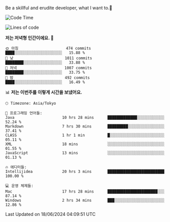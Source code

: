 Be a skillful and erudite developer, what I want to.👶

<!--START_SECTION:waka-->
![Code Time](http://img.shields.io/badge/Code%20Time-889%20hrs%2025%20mins-blue)

![Lines of code](https://img.shields.io/badge/%EC%A0%80%EB%8A%94%20%EC%97%AC%ED%83%9C%EA%B9%8C%EC%A7%80%20-2.3%20million%20%EC%A4%84%EC%9D%98%20%EC%BD%94%EB%93%9C%EB%A5%BC%20%EC%9E%91%EC%84%B1%ED%96%88%EC%96%B4%EC%9A%94.-blue)

**저는 저녁형 인간이에요. 🦉** 

```text
🌞 아침                     474 commits         ████░░░░░░░░░░░░░░░░░░░░░   15.88 % 
🌆 낮　                     1011 commits        ████████░░░░░░░░░░░░░░░░░   33.88 % 
🌃 저녁                     1007 commits        ████████░░░░░░░░░░░░░░░░░   33.75 % 
🌙 밤　                     492 commits         ████░░░░░░░░░░░░░░░░░░░░░   16.49 % 
```


📊 **저는 이번주를 이렇게 시간을 보냈어요.** 

```text
🕑︎ Timezone: Asia/Tokyo

💬 프로그래밍 언어들: 
Java                     10 hrs 28 mins      █████████████░░░░░░░░░░░░   52.24 % 
Markdown                 7 hrs 30 mins       █████████░░░░░░░░░░░░░░░░   37.41 % 
CLASS                    1 hr 1 min          █░░░░░░░░░░░░░░░░░░░░░░░░   05.11 % 
XML                      18 mins             ░░░░░░░░░░░░░░░░░░░░░░░░░   01.55 % 
JavaScript               13 mins             ░░░░░░░░░░░░░░░░░░░░░░░░░   01.13 % 

🔥 에디터들: 
Intellijidea             20 hrs 3 mins       █████████████████████████   100.00 % 

💻 운영 체제들: 
Mac                      17 hrs 28 mins      ██████████████████████░░░   87.14 % 
Windows                  2 hrs 34 mins       ███░░░░░░░░░░░░░░░░░░░░░░   12.86 % 
```


 Last Updated on 18/06/2024 04:09:51 UTC
<!--END_SECTION:waka-->
